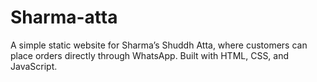 # Sharma-atta
A simple static website for Sharma’s Shuddh Atta, where customers can place orders directly through WhatsApp.  Built with HTML, CSS, and JavaScript.
